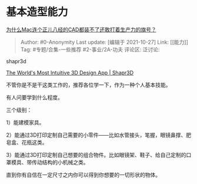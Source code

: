 # 基本造型能力
[为什么Mac连个正儿八经的CAD都装不了还敢打着生产力的旗号？](https://www.zhihu.com/question/488353876/answer/2191114908)

> Author: #0-Anonymity
> Last update: [编辑于 2021-10-27]
> Link: [[能力]]
> Tag: #专题/合集-一些推荐 #2-事业/2A-功夫
> 评论区:
> 泛讨论:

shapr3d

[The World's Most Intuitive 3D Design App | Shapr3D](https://link.zhihu.com/?target=https%3A//www.shapr3d.com/)

不管你是不是干这类工作的，推荐各位学一下，作为一种个人基本技能。

有人问要学到什么程度。

三个级别：

1）能建模家具。

2）能通过3D打印定制自己需要的小零件——比如水管接头，笔握，眼镜鼻撑、肥皂盒、花瓶这类。

3）能通过3D打印定制自己想要的组合物件。比如眼镜架、鞋子、给自己定制的口罩模具、带传动结构的小机械之类。

直到你有自信在一定尺寸之内你可以得到你想要的一切形状的物体。
